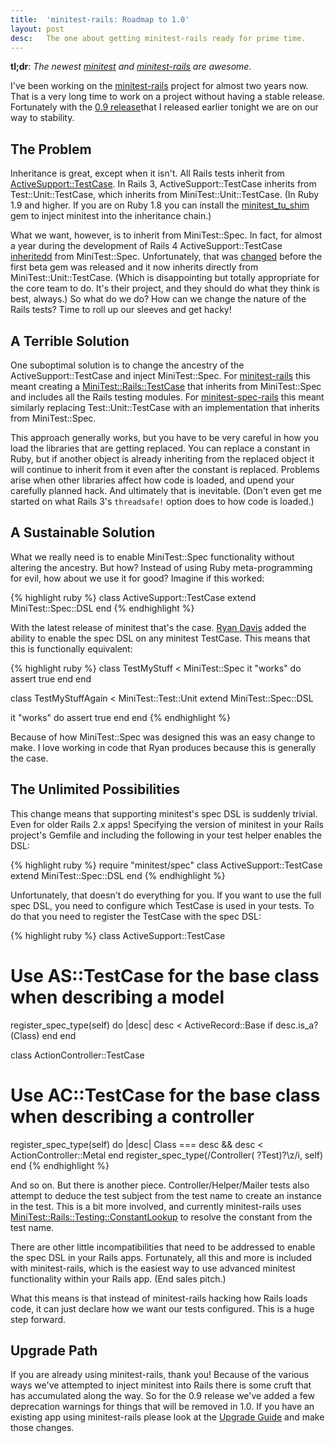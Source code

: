 ```yaml
---
title:  'minitest-rails: Roadmap to 1.0'
layout: post
desc:   The one about getting minitest-rails ready for prime time.
---
```

**tl;dr**: *The newest [minitest](https://github.com/seattlerb/minitest) and [minitest-rails](https://github.com/blowmage/minitest-rails) are awesome.*

I've been working on the [minitest-rails](https://blowmage.com/minitest-rails) project for almost two years now. That is a very long time to work on a project without having a stable release. Fortunately with the [0.9 release](https://rubygems.org/gems/minitest-rails/versions/0.9.0)that I released earlier tonight we are on our way to stability.

The Problem
-----------

Inheritance is great, except when it isn't. All Rails tests inherit from [ActiveSupport::TestCase](https://github.com/rails/rails/blob/master/activesupport/lib/active_support/test_case.rb). In Rails 3, ActiveSupport::TestCase inherits from Test::Unit::TestCase, which inherits from MiniTest::Unit::TestCase. (In Ruby 1.9 and higher. If you are on Ruby 1.8 you can install the [minitest_tu_shim](https://github.com/seattlerb/minitest_tu_shim) gem to inject minitest into the inheritance chain.)

What we want, however, is to inherit from MiniTest::Spec. In fact, for almost a year during the development of Rails 4 ActiveSupport::TestCase [inheritedd](https://github.com/rails/rails/commit/1c09c29a0958eac86fffede00f30a1bee36d09a9#L1L11) from MiniTest::Spec. Unfortunately, that was [changed](https://github.com/rails/rails/commit/eb4930e3c724cf71d6ce5bb2aec4af82b2025b03#L4L19) before the first beta gem was released and it now inherits directly from MiniTest::Unit::TestCase. (Which is disappointing but totally appropriate for the core team to do. It's their project, and they should do what they think is best, always.) So what do we do? How can we change the nature of the Rails tests? Time to roll up our sleeves and get hacky!

A Terrible Solution
-------------------

One suboptimal solution is to change the ancestry of the ActiveSupport::TestCase and inject MiniTest::Spec. For [minitest-rails](https://github.com/blowmage/minitest-rails) this meant creating a [MiniTest::Rails::TestCase](https://github.com/blowmage/minitest-rails/blob/v0.5.2/lib/minitest/rails/test_case.rb) that inherits from MiniTest::Spec and includes all the Rails testing modules. For [minitest-spec-rails](https://github.com/metaskills/minitest-spec-rails) this meant similarly replacing Test::Unit::TestCase with an implementation that inherits from MiniTest::Spec.

This approach generally works, but you have to be very careful in how you load the libraries that are getting replaced. You can replace a constant in Ruby, but if another object is already inheriting from the replaced object it will continue to inherit from it even after the constant is replaced. Problems arise when other libraries affect how code is loaded, and upend your carefully planned hack. And ultimately that is inevitable. (Don't even get me started on what Rails 3's `threadsafe!` option does to how code is loaded.)

A Sustainable Solution
----------------------

What we really need is to enable MiniTest::Spec functionality without altering the ancestry. But how? Instead of using Ruby meta-programming for evil, how about we use it for good? Imagine if this worked:

{% highlight ruby %}
class ActiveSupport::TestCase
  extend MiniTest::Spec::DSL
end
{% endhighlight %}

With the latest release of minitest that's the case. [Ryan Davis](http://zenspider.com/) added the ability to enable the spec DSL on any minitest TestCase. This means that this is functionally equivalent:

{% highlight ruby %}
class TestMyStuff < MiniTest::Spec
  it "works" do
    assert true
  end
end

class TestMyStuffAgain < MiniTest::Test::Unit
  extend MiniTest::Spec::DSL

  it "works" do
    assert true
  end
end
{% endhighlight %}

Because of how MiniTest::Spec was designed this was an easy change to make. I love working in code that Ryan produces because this is generally the case.

The Unlimited Possibilities
---------------------------

This change means that supporting minitest's spec DSL is suddenly trivial. Even for older Rails 2.x apps! Specifying the version of minitest in your Rails project's Gemfile and including the following in your test helper enables the DSL:

{% highlight ruby %}
require "minitest/spec"
class ActiveSupport::TestCase
  extend MiniTest::Spec::DSL
end
{% endhighlight %}

Unfortunately, that doesn't do everything for you. If you want to use the full spec DSL, you need to configure which TestCase is used in your tests. To do that you need to register the TestCase with the spec DSL:

{% highlight ruby %}
class ActiveSupport::TestCase
  # Use AS::TestCase for the base class when describing a model
  register_spec_type(self) do |desc|
    desc < ActiveRecord::Base if desc.is_a?(Class)
  end
end

class ActionController::TestCase
  # Use AC::TestCase for the base class when describing a controller
  register_spec_type(self) do |desc|
    Class === desc && desc < ActionController::Metal
  end
  register_spec_type(/Controller( ?Test)?\z/i, self)
end
{% endhighlight %}

And so on. But there is another piece. Controller/Helper/Mailer tests also attempt to deduce the test subject from the test name to create an instance in the test. This is a bit more involved, and currently minitest-rails uses [MiniTest::Rails::Testing::ConstantLookup](https://github.com/blowmage/minitest-rails/blob/v0.9/lib/minitest/rails/constant_lookup.rb) to resolve the constant from the test name.

There are other little incompatibilities that need to be addressed to enable the spec DSL in your Rails apps. Fortunately, all this and more is included with minitest-rails, which is the easiest way to use advanced minitest functionality within your Rails app. (End sales pitch.)

What this means is that instead of minitest-rails hacking how Rails loads code, it can just declare how we want our tests configured. This is a huge step forward.

Upgrade Path
------------

If you are already using minitest-rails, thank you! Because of the various ways we've attempted to inject minitest into Rails there is some cruft that has accumulated along the way. So for the 0.9 release we've added a few deprecation warnings for things that will be removed in 1.0. If you have an existing app using minitest-rails please look at the [Upgrade Guide](https://github.com/blowmage/minitest-rails/wiki/Upgrading-to-0.9) and make those changes.
